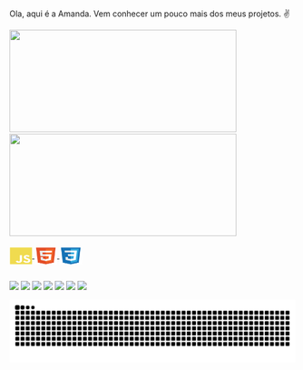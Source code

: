 Ola, aqui é a Amanda. Vem conhecer um pouco mais dos meus projetos. ✌

<div>
  <a href="https://github.com/a-mandaflores">
  <img height="180em" width="400em" src="https://github-readme-stats.vercel.app/api?username=a-mandaflores&show_icons=true&theme=synthwave&include_all_commits=true&count_private=true"/>
  <img height="180em" width="400em" src="https://github-readme-stats.vercel.app/api/top-langs/?username=a-mandaflores&layout=compact&langs_count=7&theme=synthwave"/>
</div>
  
<div style="display: inline_block"><br>
  <img align="center" alt="Rafa-Js" height="30" width="40" src="https://raw.githubusercontent.com/devicons/devicon/master/icons/javascript/javascript-plain.svg">
  <img align="center" alt="Rafa-HTML" height="30" width="40" src="https://raw.githubusercontent.com/devicons/devicon/master/icons/html5/html5-original.svg">
  <img align="center" alt="Rafa-CSS" height="30" width="40" src="https://raw.githubusercontent.com/devicons/devicon/master/icons/css3/css3-original.svg">
</div>
  
  ##
  
  <div> 
  <a href="https://www.instagram.com/amandafloresfotos/" target="_blank"><img src="https://img.shields.io/badge/-Instagram-%23E4405F?style=for-the-badge&logo=instagram&logoColor=white" target="_blank"></a>
  <a href = "mailto:manda.hamandadesouza@gmail.com"><img src="https://img.shields.io/badge/-Gmail-%23333?style=for-the-badge&logo=gmail&logoColor=white" target="_blank"></a>
  <a href=https://www.linkedin.com/in/amandasouzasilva" target="_blank"><img src="https://img.shields.io/badge/-LinkedIn-%230077B5?style=for-the-badge&logo=linkedin&logoColor=white" target="_blank"></a> 
  <a href=https://www.linkedin.com/in/amandasouzasilva" target="_blank"><img src="https://img.shields.io/badge/Node.js-43853D?style=for-the-badge&logo=node.js&logoColor=white" target="_blank"></a> 
  <a href=https://www.linkedin.com/in/amandasouzasilva" target="_blank"><img src="https://img.shields.io/badge/Express.js-404D59?style=for-the-badge=white" target="_blank"></a> 
  <a href=https://www.linkedin.com/in/amandasouzasilva" target="_blank"><img src="https://img.shields.io/badge/Bootstrap-563D7C?style=for-the-badge&logo=bootstrap&logoColor=white" target"_blank"></a> 
  <a href=https://www.linkedin.com/in/amandasouzasilva" target="_blank"><img src="https://img.shields.io/badge/Bootstrap-563D7C?style=for-the-badge&logo=bootstrap&logoColor=white" target="_blank"></a> 
  
 
  ![Snake animation](https://github.com/a-mandaflores/a-mandaflores/blob/output/github-contribution-grid-snake.svg)
 
</div>
